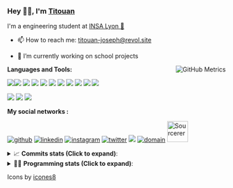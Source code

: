 <!--
**titouan-joseph/titouan-joseph** is a ✨ _special_ ✨ repository because its `README.md` (this file) appears on your GitHub profile.

Here are some ideas to get you started:

- 🔭 I’m currently working on ...
- 🌱 I’m currently learning ...
- 👯 I’m looking to collaborate on ...
- 🤔 I’m looking for help with ...
- 💬 Ask me about ...
- 📫 How to reach me: ...
- 😄 Pronouns: ...
- ⚡ Fun fact: ...
-->

### Hey 👋🏽, I'm [Titouan](https://github.com/Titouan-Joseph) 

I'm a engineering student at  [INSA Lyon 🦏](https://www.insa-lyon.fr/en/)

- 📫 How to reach me: [titouan-joseph@revol.site](mailto:titouan-joseph@revol.site)
- 🔭 I’m currently working on school projects


  <img align="right" alt="GitHub Metrics" src="https://metrics.lecoq.io/titouan-joseph" />

**Languages and Tools:**

[<img src="https://img.icons8.com/color/48/000000/python.png"/>]()[<img src="https://img.icons8.com/color/48/000000/java-coffee-cup-logo.png"/>]() [<img src="https://img.icons8.com/color/48/000000/c-programming.png"/>]() [<img src="https://img.icons8.com/color/48/000000/javascript.png"/>]() [<img src="https://img.icons8.com/color/48/000000/selenium-test-automation.png"/>]() [<img src="https://img.icons8.com/color/48/000000/git.png"/>]() [<img src="https://img.icons8.com/color/48/000000/console.png"/>]() [<img src="https://img.icons8.com/color/48/000000/android-os.png"/>]() [<img src="https://img.icons8.com/color/48/000000/pycharm.png"/>]() [<img src="https://img.icons8.com/color/48/000000/virtualbox.png"/>]() [<img src="https://img.icons8.com/color/48/000000/windows-10.png"/>]()

[<img src="https://img.icons8.com/color/48/000000/linux.png"/>]() [<img src="https://img.icons8.com/color/48/000000/nginx.png"/>]() [<img src="https://img.icons8.com/color/48/000000/raspberry-pi.png"/>]()

**My social networks :**

[<img src='https://img.icons8.com/fluent/48/000000/github.png' alt="github">](https://github.com/titouan-joseph)  [<img src='https://img.icons8.com/color/48/000000/linkedin.png' alt='linkedin'>](https://www.linkedin.com/in/titouan-joseph-revol/)  [<img src='https://img.icons8.com/color/48/000000/instagram-new.png' alt='instagram'>](https://www.instagram.com/tit_re/)  [<img src='https://img.icons8.com/color/48/000000/twitter.png' alt='twitter'>](https://twitter.com/josephrevol) [<img src="https://img.icons8.com/color/48/000000/facebook.png"/>](https://www.facebook.com/titre01) [<img src="https://img.icons8.com/fluent/48/000000/domain.png" alt="domain"/>](https://titouan-joseph.revol.site) [<img src="https://sourcerer.io/icons/logo-sharing.svg" height="48px" alt="Sourcerer">](https://sourcerer.io/titouan-joseph) 

<details>
 <summary>📈 <b>Commits stats (Click to expand)</b>: </summary>
    <a href="https://sourcerer.io/titouan-joseph"><img src="https://img.shields.io/badge/Python-148%20commits-orange.svg" alt=""></a>
    <a href="https://sourcerer.io/titouan-joseph"><img src="https://img.shields.io/badge/Java-27%20commits-orange.svg" alt=""></a>
    <a href="https://sourcerer.io/titouan-joseph"><img src="https://img.shields.io/badge/C-23%20commits-orange.svg" alt=""></a>
    <a href="https://sourcerer.io/titouan-joseph"><img src="https://img.shields.io/badge/JavaScript-18%20commits-orange.svg" alt=""></a>
</details>


<details>
 <summary>👨‍💻 <b>Programming stats (Click to expand)</b>: </summary>
<!--START_SECTION:waka-->
**🐱 My Github Data** 

> 🏆 29 Contributions in the Year 2021
 > 
> 📦 51.5 kB Used in Github's Storage 
 > 
> 🚫 Not Opted to Hire
 > 
> 📜 24 Public Repositories 
 > 
> 🔑 1 Private Repository 
 > 
**I'm an Early 🐤** 

```text
🌞 Morning    66 commits     ████░░░░░░░░░░░░░░░░░░░░░   16.97% 
🌆 Daytime    155 commits    ██████████░░░░░░░░░░░░░░░   39.85% 
🌃 Evening    126 commits    ████████░░░░░░░░░░░░░░░░░   32.39% 
🌙 Night      42 commits     ██░░░░░░░░░░░░░░░░░░░░░░░   10.8%

```
📅 **I'm Most Productive on Wednesday** 

```text
Monday       57 commits     ███░░░░░░░░░░░░░░░░░░░░░░   14.65% 
Tuesday      65 commits     ████░░░░░░░░░░░░░░░░░░░░░   16.71% 
Wednesday    106 commits    ██████░░░░░░░░░░░░░░░░░░░   27.25% 
Thursday     42 commits     ██░░░░░░░░░░░░░░░░░░░░░░░   10.8% 
Friday       33 commits     ██░░░░░░░░░░░░░░░░░░░░░░░   8.48% 
Saturday     37 commits     ██░░░░░░░░░░░░░░░░░░░░░░░   9.51% 
Sunday       49 commits     ███░░░░░░░░░░░░░░░░░░░░░░   12.6%

```


📊 **This Week I Spent My Time On** 

```text
⌚︎ Time Zone: Europe/Paris

💬 Programming Languages: 
Python                   4 hrs 18 mins       ███████████████░░░░░░░░░░   62.46% 
YAML                     1 hr 57 mins        ███████░░░░░░░░░░░░░░░░░░   28.44% 
CSS                      13 mins             ░░░░░░░░░░░░░░░░░░░░░░░░░   3.24% 
Text                     8 mins              ░░░░░░░░░░░░░░░░░░░░░░░░░   1.99% 
Other                    5 mins              ░░░░░░░░░░░░░░░░░░░░░░░░░   1.42%

🔥 Editors: 
PyCharm                  4 hrs 29 mins       ████████████████░░░░░░░░░   65.26% 
VS Code                  2 hrs 1 min         ███████░░░░░░░░░░░░░░░░░░   29.3% 
WebStorm                 22 mins             █░░░░░░░░░░░░░░░░░░░░░░░░   5.44%

🐱‍💻 Projects: 
ASTUSbot                 4 hrs 28 mins       ████████████████░░░░░░░░░   64.82% 
swarmTest                2 hrs 1 min         ███████░░░░░░░░░░░░░░░░░░   29.3% 
website24maker           22 mins             █░░░░░░░░░░░░░░░░░░░░░░░░   5.33% 
AutoConfCisco            1 min               ░░░░░░░░░░░░░░░░░░░░░░░░░   0.43% 
Assomaker-doc            0 secs              ░░░░░░░░░░░░░░░░░░░░░░░░░   0.12%

💻 Operating System: 
Windows                  6 hrs 53 mins       █████████████████████████   100.0%

```

**I Mostly Code in Python** 

```text
Python                   15 repos            █████████████░░░░░░░░░░░░   51.72% 
JavaScript               3 repos             ██░░░░░░░░░░░░░░░░░░░░░░░   10.34% 
HTML                     2 repos             █░░░░░░░░░░░░░░░░░░░░░░░░   6.9% 
C                        2 repos             █░░░░░░░░░░░░░░░░░░░░░░░░   6.9% 
MATLAB                   2 repos             █░░░░░░░░░░░░░░░░░░░░░░░░   6.9%

```



<!--END_SECTION:waka-->

</details>

Icons by [icones8](https://icones8.fr/)
